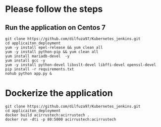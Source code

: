# Please follow the steps 
## Run the application on Centos 7
```
git clone https://github.com/dilfuza97/Kubernetes_jenkins.git
cd applicaiton_deployment
yum -y install epel-release && yum clean all
yum -y install python-pip && yum clean all
yum install mariadb-devel  -y
yum install gcc -y
yum -y install python-devel libxslt-devel libffi-devel openssl-devel
pip install -r requirements.txt
nohub python app.py & 
```


# Dockerize the application 
```
git clone https://github.com/dilfuza97/Kubernetes_jenkins.git
cd applicaiton_deployment
docker build acirrustech:acirrustech . 
docker run -dti -p 80:5000 acirrustech:acirrustech
```
